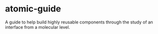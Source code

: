 # atomic-guide
A guide to help build highly reusable components through the study of an interface from a molecular level.
